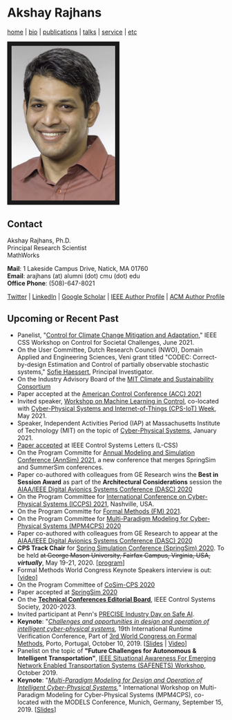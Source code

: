 # Akshay Rajhans
[home](index.html) \| [bio](bio.html) \| [publications](publications.html) \| [talks](talks.html) \| [service](service.html) \| [etc](etc.html)

<a><img src="files/pictures/AkshayPortrait.jpg" 
alt="Akshay Rajhans" width="240" border="10" /></a>

## Contact
Akshay Rajhans, Ph.D. <br/>
Principal Research Scientist <br/>
MathWorks <br/>

**Mail**: 1 Lakeside Campus Drive, Natick, MA 01760 <br/>
**Email**: arajhans (at) alumni (dot) cmu (dot) edu <br/>
**Office Phone**: (508)-647-8021

[Twitter](https://twitter.com/rajhans) \| [LinkedIn](https://www.linkedin.com/in/rajhans) \| [Google Scholar](https://scholar.google.com/citations?user=522zploAAAAJ&hl=en&oi=ao) \| [IEEE Author Profile](https://ieeexplore.ieee.org/author/38232718800) \| [ACM Author Profile](https://dl.acm.org/profile/81421602783)

## Upcoming or Recent Past
- Panelist, "[Control for Climate Change Mitigation and Adaptation](https://sites.google.com/view/ieee-css-societal-challenges/panels/control-for-climate)," IEEE CSS Workshop on Control for Societal Challenges, June 2021.
- On the User Committee, Dutch Research Councli (NWO), Domain Applied and Engineering Sciences, Veni grant titled "CODEC: Correct-by-design Estimation and Control of partially observable stochastic systems," [Sofie Haessert](https://www.sofiehaesaert.com/), Principal Investigator.
- On the Industry Advisory Board of the [MIT Climate and Sustainability Consortium](https://impactclimate.mit.edu/mathworks/)
- Paper accepted at the [American Control Conference (ACC) 2021](https://acc2021.a2c2.org/)
- Invited speaker, [Workshop on Machine Learning in Control](https://www.es.aau.dk/sections-labs/Automation-and-Control/Project+sites/swift/leac/), co-located with [Cyber-Physical Systems and Internet-of-Things (CPS-IoT) Week](https://cps-iot-week2021.isis.vanderbilt.edu/), May 2021.
- Speaker, Independent Activities Period (IAP) at Massachusetts Institute of Technology (MIT) on the topic of [Cyber-Physical Systems](https://www.mathworks.com/company/events/seminars/mit-iap-series-2020-3311753.html), January 2021.
- [Paper accepted](publications.html) at IEEE Control Systems Letters (L-CSS)
- On the Program Committe for [Annual Modeling and Simulation Conference (AnnSim) 2021](https://scs.org/annsim/), a new conference that merges SpringSim and SummerSim conferences. 
- Paper co-authored with colleagues from GE Research wins the **Best in Session Award** as part of the **Architectural Considerations** session the [AIAA/IEEE Digital Avionics Systems Conference (DASC) 2020](https://2020.dasconline.org/)
- On the Program Committee for [International Conference on Cyber-Physical Systems (ICCPS) 2021](https://iccps.acm.org/2021/), Nashville, USA.
- On the Program Committe for [Formal Methods (FM) 2021](http://www.fmeurope.org/symposia/).
- On the Program Committee for [Multi-Paradigm Modeling for Cyber-Physical Systems (MPM4CPS) 2020](https://msdl.uantwerpen.be/conferences/MPM4CPS/2020/)
- Paper co-authored with colleagues from GE Research to appear at the [AIAA/IEEE Digital Avionics Systems Conference (DASC) 2020](https://2020.dasconline.org/)
- **CPS Track Chair** for [Spring Simulation Conference (SpringSim) 2020](https://scs.org/springsim/). To be held ~~at George Mason University, Fairfax Campus, Virginia, USA,~~ ***virtually***, May 19-21, 2020. \[[program](https://scs.org/wp-content/uploads/2020/04/Agenda-Spring-Virtualv6.pdf)\]
- Formal Methods World Congress Keynote Speakers interview is out: \[[video](https://youtu.be/BnANyL4H8i4)\]
- On the Program Committee of [CoSim-CPS 2020](https://sites.google.com/view/cosimcps20)
- Paper accepted at [SpringSim 2020](https://scs.org/springsim/)
- On the **[Technical Conferences Editorial Board](http://ieeecss.org/conferences/technology-conference-editorial-board-tceb)**, IEEE Control Systems Society, 2020-2023.
- Invited participant at Penn's [PRECISE Industry Day on Safe AI](https://precise-industry-day.seas.upenn.edu/2019/). 
- **Keynote**: "*[Challenges and opportunities in design and operation of intelligent cyber-physical systems](https://www.react.uni-saarland.de/rv2019/invitedspeakers.html),* 19th International Runtime Verification Conference, Part of [3rd World Congress on Formal Methods](http://formalmethods2019.inesctec.pt/?page_id=1044), Porto, Portugal, October 10, 2019. \[[Slides](files/slides/Rajhans_RV2019.pdf) \| [Video](https://www.youtube.com/watch?v=bDhFVASF9PU)\]
- Panelist on the topic of **"Future Challenges for Autonomous & Intelligent Transportation"**, [IEEE Situational Awareness For Emerging Network Enabled Transportation Systems (SAFENETS) Workshop](https://faculty.uml.edu/thanuka_wickramarathne/safenets_workshop/), October 2019.
- **Keynote**: "*[Multi-Paradigm Modeling for Design and Operation of Intelligent Cyber-Physical Systems](https://msdl.uantwerpen.be/conferences/MPM4CPS/2019/index.php/program/),*" International Workshop on Multi-Paradigm Modeling for Cyber-Physical Systems (MPM4CPS), co-located with the MODELS Conference, Munich, Germany, September 15, 2019. \[[Slides](files/slides/Rajhans_MPM4CPS2019.pdf)\]
